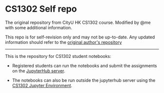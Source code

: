 # CS1302 Self repo

The original repository from CityU HK CS1302 course. Modified by @me with some additional information.

This repo is for self-revision only and may not be up-to-date. Any updated information should refer to the [original author's repository](https://github.com/ccha23/cs1302)

---

This is the repository for CS1302 student notebooks:

  - Registered students can run the notebooks and submit the assignments on the [JupyterHub server](https://divedeep.cs.cityu.edu.hk/user-redirect/git-pull?repo=https%3A%2F%2Fgithub.com%2Fccha23%2Fcs1302&urlpath=lab%2Ftree%2F%2Fcs1302%2F&branch=main).

  - The notebooks can also be run outside the jupyterhub server using the [CS1302 Jupyter Environment](https://github.com/ccha23/cs1302jupyter).
